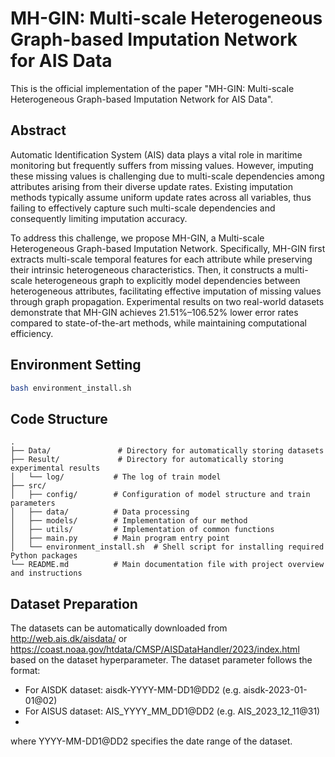 # MH-GIN: Multi-scale Heterogeneous Graph-based Imputation Network for AIS Data
This is the official implementation of the paper "MH-GIN: Multi-scale Heterogeneous Graph-based Imputation Network for AIS Data".

## Abstract
Automatic Identification System (AIS) data plays a vital role in maritime monitoring but frequently suffers from missing values. However, imputing these missing values is challenging due to multi-scale dependencies among attributes arising from their diverse update rates. Existing imputation methods typically assume uniform update rates across all variables, thus failing to effectively capture such multi-scale dependencies and consequently limiting imputation accuracy.

To address this challenge, we propose MH-GIN, a Multi-scale Heterogeneous Graph-based Imputation Network. Specifically, MH-GIN first extracts multi-scale temporal features for each attribute while preserving their intrinsic heterogeneous characteristics. Then, it constructs a multi-scale heterogeneous graph to explicitly model dependencies between heterogeneous attributes, facilitating effective imputation of missing values through graph propagation. Experimental results on two real-world datasets demonstrate that MH-GIN achieves 21.51%–106.52% lower error rates compared to state-of-the-art methods, while maintaining computational efficiency.

## Environment Setting
```bash
bash environment_install.sh
```

## Code Structure
```
.
├── Data/               # Directory for automatically storing datasets
├── Result/             # Directory for automatically storing experimental results
│   └── log/           # The log of train model
├── src/
│   ├── config/        # Configuration of model structure and train parameters
│   ├── data/          # Data processing
│   ├── models/        # Implementation of our method
│   ├── utils/         # Implementation of common functions
│   ├── main.py        # Main program entry point
│   └── environment_install.sh  # Shell script for installing required Python packages
└── README.md          # Main documentation file with project overview and instructions
```

## Dataset Preparation
The datasets can be automatically downloaded from http://web.ais.dk/aisdata/ 
or https://coast.noaa.gov/htdata/CMSP/AISDataHandler/2023/index.html based on the dataset hyperparameter.
The dataset parameter follows the format:

- For AISDK dataset: aisdk-YYYY-MM-DD1@DD2 (e.g. aisdk-2023-01-01@02)
- For AISUS dataset: AIS_YYYY_MM_DD1@DD2 (e.g. AIS_2023_12_11@31)
- 
where YYYY-MM-DD1@DD2 specifies the date range of the dataset.
